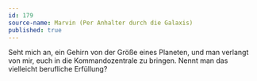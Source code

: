 ```yaml
---
id: 179
source-name: Marvin (Per Anhalter durch die Galaxis)
published: true
---
```

Seht mich an, ein Gehirn von der Größe eines Planeten, und man verlangt von mir, euch in die Kommandozentrale zu bringen. Nennt man das vielleicht berufliche Erfüllung?
